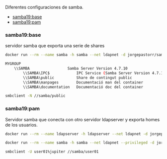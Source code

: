 Diferentes configuraciones de samba.

- [samba19:base](#samba19base)
- [samba19:pam](#samba19pam)



### samba19:base

servidor samba que exporta una serie de shares

```bash
docker run --rm --name samba -h samba --net ldapnet -d jorgepastorr/samba19:base
```

```bash
MYGROUP
	\\SAMBA          		Samba Server Version 4.7.10
		\\SAMBA\IPC$           	IPC Service (Samba Server Version 4.7.10)
		\\SAMBA\public         	Share de contingut public
		\\SAMBA\manpages       	Documentació man del container
		\\SAMBA\documentation  	Documentació doc del container
```

```bash
smbclient -N //samba/public
```





### samba19:pam

Servidor samba que conecta con otro servidor ldapserver y exporta homes de los usuarios.

```bash
docker run --rm --name ldapserver -h ldapserver --net ldapnet -d jorgepastorr/ldapserver19

docker run --rm --name samba -h samba --net ldapnet --privileged -d jorgepastorr/samba19:pam
```

```bash
smbclient -U user01%jupiter //samba/user01
```

